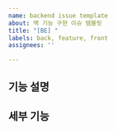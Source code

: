 ```yaml
---
name: backend issue template
about: 백 기능 구현 이슈 템블릿
title: "[BE] "
labels: back, feature, front
assignees: ''

---
```


## 기능 설명

## 세부 기능
